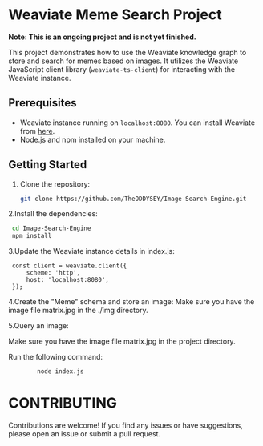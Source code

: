 # Weaviate Meme Search Project


**Note: This is an ongoing project and is not yet finished.**

This project demonstrates how to use the Weaviate knowledge graph to store and search for memes based on images. It utilizes the Weaviate JavaScript client library (`weaviate-ts-client`) for interacting with the Weaviate instance.

## Prerequisites

- Weaviate instance running on `localhost:8080`. You can install Weaviate from [here](https://www.semi.technology/developers/weaviate/current/get-started/installation.html).
- Node.js and npm installed on your machine.

## Getting Started

1. Clone the repository:

   ```bash
   git clone https://github.com/TheODDYSEY/Image-Search-Engine.git

2.Install the dependencies:

   ```  bash
    cd Image-Search-Engine
    npm install
```


3.Update the Weaviate instance details in index.js:

   ```
    const client = weaviate.client({
        scheme: 'http',
        host: 'localhost:8080',
    });
```
4.Create the "Meme" schema and store an image:
    Make sure you have the image file matrix.jpg in the ./img directory.
    

5.Query an image:

Make sure you have the image file matrix.jpg in the project directory.
    
Run the following command:
```
        node index.js
```
# CONTRIBUTING
Contributions are welcome! If you find any issues or have suggestions, please open an issue or submit a pull request.

